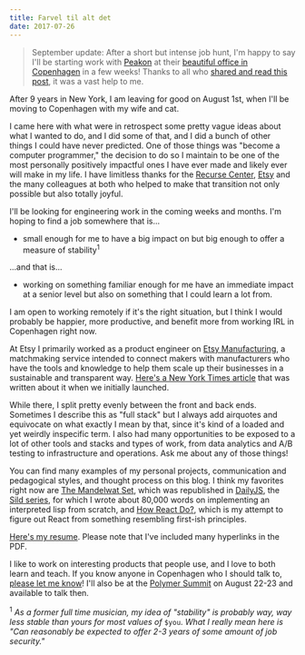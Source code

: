 ```yaml
---
title: Farvel til alt det
date: 2017-07-26
---
```


> September update: After a short but intense job hunt, I'm happy to say I'll be starting
> work with [Peakon](https://peakon.com/) at their [beautiful office in Copenhagen](https://twitter.com/jeffowler/status/902596623271854081) in a few weeks!
> Thanks to all who [shared and read this post](https://twitter.com/jeffowler/status/890057552796450816), it was a vast help to me.

After 9 years in New York, I am leaving for good on August 1st, when I'll be
moving to Copenhagen with my wife and cat.

I came here with what were in retrospect some pretty vague ideas about what I
wanted to do, and I did some of that, and I did a bunch of other things I could
have never predicted. One of those things was "become a computer programmer,"
the decision to do so I maintain to be one of the most personally positively
impactful ones I have ever made and likely ever will make in my life. I have
limitless thanks for the [Recurse Center](https://www.recurse.com/),
[Etsy](https://www.etsy.com/) and the many colleagues at both who helped to
make that transition not only possible but also totally joyful.

I'll be looking for engineering work in the coming weeks and months. I'm hoping
to find a job somewhere that is...

- small enough for me to have a big impact on but big enough to offer a measure
of stability<sup>1</sup>

...and that is...

- working on something familiar enough for me have an immediate impact at a
  senior level but also on something that I could learn a lot from.

I am open to working remotely if it's the right situation, but I think I would
probably be happier, more productive, and benefit more from working IRL in
Copenhagen right now.

At Etsy I primarily worked as a product engineer on [Etsy
Manufacturing](https://www.etsy.com/manufacturing), a matchmaking service
intended to connect makers with manufacturers who have the tools and knowledge
to help them scale up their businesses in a sustainable and transparent way.
[Here's a New York Times
article](https://www.nytimes.com/2015/09/14/business/etsy-welcomes-manufacturers-to-artisanal-fold.html)
that was written about it when we initially launched.

While there, I split pretty evenly between the front and back ends. Sometimes I
describe this as "full stack" but I always add airquotes and equivocate on what
exactly I mean by that, since it's kind of a loaded and yet weirdly inspecific
term. I also had many opportunities to be exposed to a lot of other tools and
stacks and types of work, from data analytics and A/B testing to infrastructure
and operations.  Ask me about any of those things!

You can find many examples of my personal projects, communication and pedagogical styles, and
thought process on this blog. I think my favorites right now are [The Mandelwat
Set](/the-mandelwat-set/), which was republished in
[DailyJS](https://medium.com/dailyjs/the-mandelwat-set-c3037204bf83), the [Sild
series](/sild-is-a-lisp-dialect/), for which I wrote about 80,000 words on implementing an
interpreted lisp from scratch, and [How React Do?](/how-react-do/), which is my
attempt to figure out React from something resembling first-ish principles.

[Here's my resume](/jeff_fowler_resume.pdf). Please note that I've included
many hyperlinks in the PDF.

I like to work on interesting products that people use, and I love to both
learn and teach. If you know anyone in Copenhagen who I should talk to, [please
let me know](mailto:jeffowler@gmail.com)! I'll also be at the [Polymer
Summit](https://summit.polymer-project.org/) on August 22-23 and available to
talk then.

<sup>1</sup> _As a former full time musician, my idea of "stability" is
probably way, way less stable than yours for most values of_ `$you`. _What I really
mean here is "Can reasonably be expected to offer 2-3 years of some amount of
job security."_
